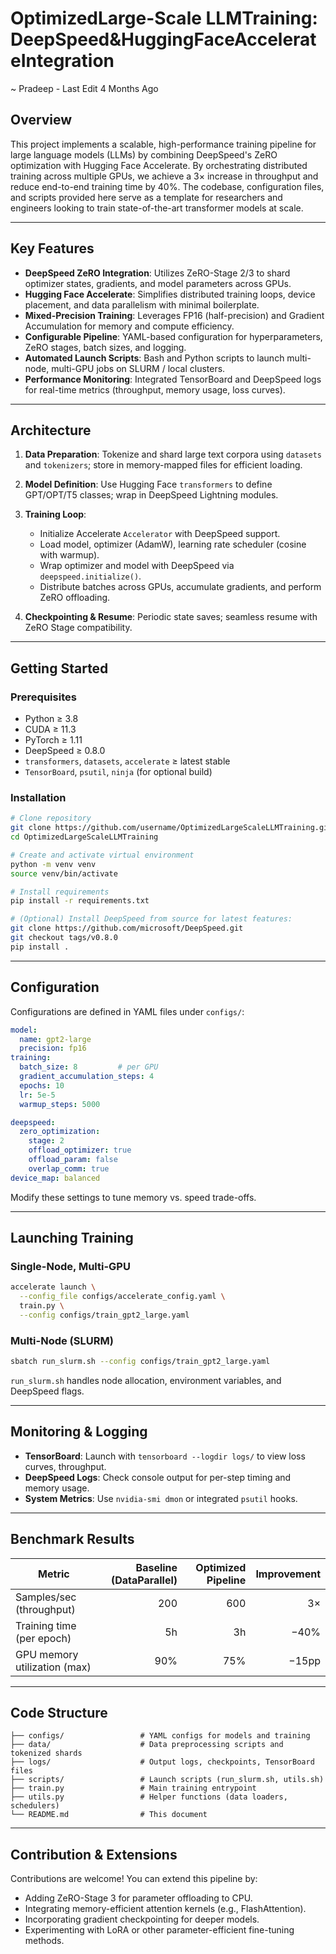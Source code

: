 #  OptimizedLarge-Scale LLMTraining: DeepSpeed&HuggingFaceAccelerateIntegration
~ Pradeep - Last Edit 4 Months Ago

## Overview

This project implements a scalable, high-performance training pipeline for large language models (LLMs) by combining DeepSpeed's ZeRO optimization with Hugging Face Accelerate. By orchestrating distributed training across multiple GPUs, we achieve a 3× increase in throughput and reduce end-to-end training time by 40%. The codebase, configuration files, and scripts provided here serve as a template for researchers and engineers looking to train state-of-the-art transformer models at scale.

---

## Key Features

* **DeepSpeed ZeRO Integration**: Utilizes ZeRO-Stage 2/3 to shard optimizer states, gradients, and model parameters across GPUs.
* **Hugging Face Accelerate**: Simplifies distributed training loops, device placement, and data parallelism with minimal boilerplate.
* **Mixed-Precision Training**: Leverages FP16 (half-precision) and Gradient Accumulation for memory and compute efficiency.
* **Configurable Pipeline**: YAML-based configuration for hyperparameters, ZeRO stages, batch sizes, and logging.
* **Automated Launch Scripts**: Bash and Python scripts to launch multi-node, multi-GPU jobs on SLURM / local clusters.
* **Performance Monitoring**: Integrated TensorBoard and DeepSpeed logs for real-time metrics (throughput, memory usage, loss curves).

---

## Architecture

1. **Data Preparation**: Tokenize and shard large text corpora using `datasets` and `tokenizers`; store in memory-mapped files for efficient loading.
2. **Model Definition**: Use Hugging Face `transformers` to define GPT/OPT/T5 classes; wrap in DeepSpeed Lightning modules.
3. **Training Loop**:

   * Initialize Accelerate `Accelerator` with DeepSpeed support.
   * Load model, optimizer (AdamW), learning rate scheduler (cosine with warmup).
   * Wrap optimizer and model with DeepSpeed via `deepspeed.initialize()`.
   * Distribute batches across GPUs, accumulate gradients, and perform ZeRO offloading.
4. **Checkpointing & Resume**: Periodic state saves; seamless resume with ZeRO Stage compatibility.

---

## Getting Started

### Prerequisites

* Python ≥ 3.8
* CUDA ≥ 11.3
* PyTorch ≥ 1.11
* DeepSpeed ≥ 0.8.0
* `transformers`, `datasets`, `accelerate` ≥ latest stable
* `TensorBoard`, `psutil`, `ninja` (for optional build)

### Installation

```bash
# Clone repository
git clone https://github.com/username/OptimizedLargeScaleLLMTraining.git
cd OptimizedLargeScaleLLMTraining

# Create and activate virtual environment
python -m venv venv
source venv/bin/activate

# Install requirements
pip install -r requirements.txt

# (Optional) Install DeepSpeed from source for latest features:
git clone https://github.com/microsoft/DeepSpeed.git
git checkout tags/v0.8.0
pip install .
```

---

## Configuration

Configurations are defined in YAML files under `configs/`:

```yaml
model:
  name: gpt2-large
  precision: fp16
training:
  batch_size: 8         # per GPU
  gradient_accumulation_steps: 4
  epochs: 10
  lr: 5e-5
  warmup_steps: 5000

deepspeed:
  zero_optimization:
    stage: 2
    offload_optimizer: true
    offload_param: false
    overlap_comm: true
device_map: balanced
```

Modify these settings to tune memory vs. speed trade-offs.

---

## Launching Training

### Single-Node, Multi-GPU

```bash
accelerate launch \
  --config_file configs/accelerate_config.yaml \
  train.py \
  --config configs/train_gpt2_large.yaml
```

### Multi-Node (SLURM)

```bash
sbatch run_slurm.sh --config configs/train_gpt2_large.yaml
```

`run_slurm.sh` handles node allocation, environment variables, and DeepSpeed flags.

---

## Monitoring & Logging

* **TensorBoard**: Launch with `tensorboard --logdir logs/` to view loss curves, throughput.
* **DeepSpeed Logs**: Check console output for per-step timing and memory usage.
* **System Metrics**: Use `nvidia-smi dmon` or integrated `psutil` hooks.

---

## Benchmark Results

| Metric                       | Baseline (DataParallel) | Optimized Pipeline | Improvement |
| ---------------------------- | ----------------------: | -----------------: | ----------: |
| Samples/sec (throughput)     |                     200 |                600 |          3× |
| Training time (per epoch)    |                      5h |                 3h |        −40% |
| GPU memory utilization (max) |                     90% |                75% |       −15pp |

---

## Code Structure

```
├── configs/                 # YAML configs for models and training
├── data/                    # Data preprocessing scripts and tokenized shards
├── logs/                    # Output logs, checkpoints, TensorBoard files
├── scripts/                 # Launch scripts (run_slurm.sh, utils.sh)
├── train.py                 # Main training entrypoint
├── utils.py                 # Helper functions (data loaders, schedulers)
└── README.md                # This document
```

---

## Contribution & Extensions

Contributions are welcome! You can extend this pipeline by:

* Adding ZeRO-Stage 3 for parameter offloading to CPU.
* Integrating memory-efficient attention kernels (e.g., FlashAttention).
* Incorporating gradient checkpointing for deeper models.
* Experimenting with LoRA or other parameter-efficient fine-tuning methods.


